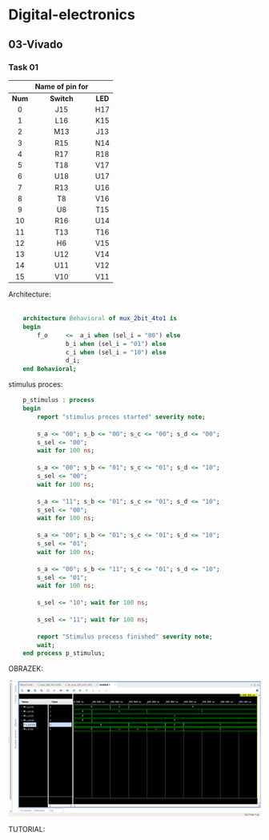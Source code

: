 # Digital-electronics

## 03-Vivado

### Task 01


| | **Name of pin for** | |
| :-: | :-: | :-: |
| **Num** | **Switch** |  **LED**  |
| 0 | J15 | H17 |
| 1 | L16 | K15 |
| 2 | M13 | J13 |
| 3 | R15 | N14 |
| 4 | R17 | R18 |
| 5 | T18 | V17 |
| 6 | U18 | U17 |
| 7 | R13 | U16 |
| 8 | T8 | V16 |
| 9 | U8 | T15 |
| 10 | R16 | U14 |
| 11 | T13 | T16 |
| 12 | H6 | V15 |
| 13 | U12 | V14 |
| 14 | U11 | V12 |
| 15 | V10 | V11 |



Architecture:
```VHDL

    architecture Behavioral of mux_2bit_4to1 is
    begin
        f_o     <=  a_i when (sel_i = "00") else
                b_i when (sel_i = "01") else
                c_i when (sel_i = "10") else
                d_i;
    end Behavioral;

```


stimulus proces:

```VHDL
    p_stimulus : process
    begin
        report "stimulus proces started" severity note;
        
        s_a <= "00"; s_b <= "00"; s_c <= "00"; s_d <= "00";
        s_sel <= "00"; 
        wait for 100 ns;
        
        s_a <= "00"; s_b <= "01"; s_c <= "01"; s_d <= "10";
        s_sel <= "00"; 
        wait for 100 ns;
        
        s_a <= "11"; s_b <= "01"; s_c <= "01"; s_d <= "10";
        s_sel <= "00"; 
        wait for 100 ns;
        
        s_a <= "00"; s_b <= "01"; s_c <= "01"; s_d <= "10";
        s_sel <= "01"; 
        wait for 100 ns;
        
        s_a <= "00"; s_b <= "11"; s_c <= "01"; s_d <= "10";
        s_sel <= "01"; 
        wait for 100 ns;
        
        s_sel <= "10"; wait for 100 ns;
        
        s_sel <= "11"; wait for 100 ns;
        
        report "Stimulus process finished" severity note;
        wait;
    end process p_stimulus;
```
OBRAZEK:

![alt text](https://github.com/jan-pelka/Digital-electronics/blob/main/Labs/03-vivado/TASK2.png "Logo Title Text 1")

TUTORIAL:
